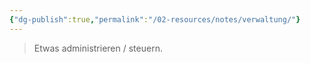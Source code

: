 ```yaml
---
{"dg-publish":true,"permalink":"/02-resources/notes/verwaltung/"}
---
```


>Etwas administrieren / steuern.